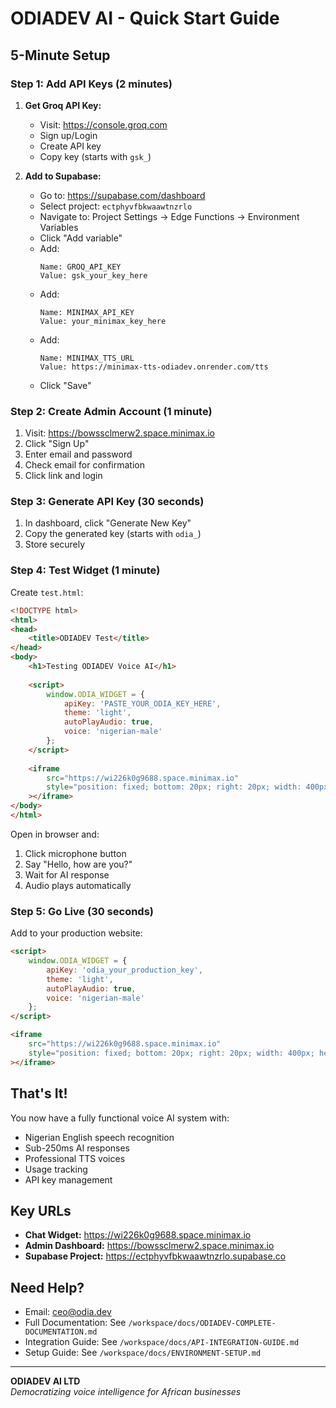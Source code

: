 # ODIADEV AI - Quick Start Guide

## 5-Minute Setup

### Step 1: Add API Keys (2 minutes)

1. **Get Groq API Key:**
   - Visit: https://console.groq.com
   - Sign up/Login
   - Create API key
   - Copy key (starts with `gsk_`)

2. **Add to Supabase:**
   - Go to: https://supabase.com/dashboard
   - Select project: `ectphyvfbkwaawtnzrlo`
   - Navigate to: Project Settings → Edge Functions → Environment Variables
   - Click "Add variable"
   - Add:
     ```
     Name: GROQ_API_KEY
     Value: gsk_your_key_here
     ```
   - Add:
     ```
     Name: MINIMAX_API_KEY
     Value: your_minimax_key_here
     ```
   - Add:
     ```
     Name: MINIMAX_TTS_URL
     Value: https://minimax-tts-odiadev.onrender.com/tts
     ```
   - Click "Save"

### Step 2: Create Admin Account (1 minute)

1. Visit: https://bowssclmerw2.space.minimax.io
2. Click "Sign Up"
3. Enter email and password
4. Check email for confirmation
5. Click link and login

### Step 3: Generate API Key (30 seconds)

1. In dashboard, click "Generate New Key"
2. Copy the generated key (starts with `odia_`)
3. Store securely

### Step 4: Test Widget (1 minute)

Create `test.html`:
```html
<!DOCTYPE html>
<html>
<head>
    <title>ODIADEV Test</title>
</head>
<body>
    <h1>Testing ODIADEV Voice AI</h1>
    
    <script>
        window.ODIA_WIDGET = {
            apiKey: 'PASTE_YOUR_ODIA_KEY_HERE',
            theme: 'light',
            autoPlayAudio: true,
            voice: 'nigerian-male'
        };
    </script>
    
    <iframe 
        src="https://wi226k0g9688.space.minimax.io" 
        style="position: fixed; bottom: 20px; right: 20px; width: 400px; height: 600px; border: none; border-radius: 16px; box-shadow: 0 4px 20px rgba(0,0,0,0.15); z-index: 9999;"
    ></iframe>
</body>
</html>
```

Open in browser and:
1. Click microphone button
2. Say "Hello, how are you?"
3. Wait for AI response
4. Audio plays automatically

### Step 5: Go Live (30 seconds)

Add to your production website:
```html
<script>
    window.ODIA_WIDGET = {
        apiKey: 'odia_your_production_key',
        theme: 'light',
        autoPlayAudio: true,
        voice: 'nigerian-male'
    };
</script>

<iframe 
    src="https://wi226k0g9688.space.minimax.io" 
    style="position: fixed; bottom: 20px; right: 20px; width: 400px; height: 600px; border: none; border-radius: 16px; box-shadow: 0 4px 20px rgba(0,0,0,0.15); z-index: 9999;"
></iframe>
```

## That's It!

You now have a fully functional voice AI system with:
- Nigerian English speech recognition
- Sub-250ms AI responses
- Professional TTS voices
- Usage tracking
- API key management

## Key URLs

- **Chat Widget:** https://wi226k0g9688.space.minimax.io
- **Admin Dashboard:** https://bowssclmerw2.space.minimax.io
- **Supabase Project:** https://ectphyvfbkwaawtnzrlo.supabase.co

## Need Help?

- Email: ceo@odia.dev
- Full Documentation: See `/workspace/docs/ODIADEV-COMPLETE-DOCUMENTATION.md`
- Integration Guide: See `/workspace/docs/API-INTEGRATION-GUIDE.md`
- Setup Guide: See `/workspace/docs/ENVIRONMENT-SETUP.md`

---

**ODIADEV AI LTD**  
*Democratizing voice intelligence for African businesses*
